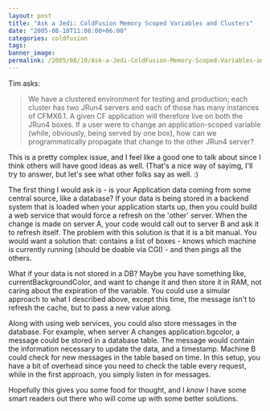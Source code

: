 ```yaml
---
layout: post
title: "Ask a Jedi: ColdFusion Memory Scoped Variables and Clusters"
date: "2005-08-10T11:08:00+06:00"
categories: coldfusion 
tags: 
banner_image: 
permalink: /2005/08/10/Ask-a-Jedi-ColdFusion-Memory-Scoped-Variables-and-Clusters
---
```


Tim asks:

<blockquote>
We have a clustered environment for testing and production; each cluster has two JRun4 servers and each of those has many instances of CFMX6.1. A given CF application will therefore live on both the JRun4 boxes. If a user were to change an application-scoped variable (while, obviously, being served by one box), how can we programmatically propagate that change to the other JRun4 server?
</blockquote>

This is a pretty complex issue, and I feel like a good one to talk about since I think others will have good ideas as well. (That's a nice way of sayimg, I'll try to answer, but let's see what other folks say as well. :)

The first thing I would ask is - is your Application data coming from some central source, like a database? If your data is being stored in a backend system that is loaded when your application starts up, then you could build a web service that would force a refresh on the 'other' server. When the change is made on server A, your code would call out to server B and ask it to refresh itself. The problem with this solution is that it is a bit manual. You would want a solution that: contains a list of boxes - knows which machine is currently running (should be doable via CGI) - and then pings all the others.

What if your data is not stored in a DB? Maybe you have something like, currentBackgroundColor, and want to change it and then store it in RAM, not caring about the expiration of the variable. You could use a simular approach to what I described above, except this time, the message isn't to refresh the cache, but to pass a new value along. 

Along with using web services, you could also store messages in the database. For example, when server A changes application.bgcolor, a message could be stored in a database table. The message would contain the information necessary to update the data, and a timestamp. Machine B could check for new messages in the table based on time. In this setup, you have a bit of overhead since you need to check the table every request, while in the first approach, you simply listen in for messages.

Hopefully this gives you some food for thought, and I <i>know</i> I have some smart readers out there who will come up with some better solutions.